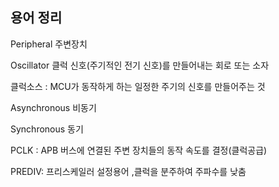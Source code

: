 ## 용어 정리 

Peripheral 주변장치

Oscillator 클럭 신호(주기적인 전기 신호)를 만들어내는 회로 또는 소자

클럭소스 : MCU가 동작하게 하는 일정한 주기의 신호를 만들어주는 것

Asynchronous 비동기

Synchronous 동기

PCLK : APB 버스에 연결된 주변 장치들의 동작 속도를 결정(클럭공급)

PREDIV: 프리스케일러 설정용어 ,클럭을 분주하여 주파수를 낮춤
